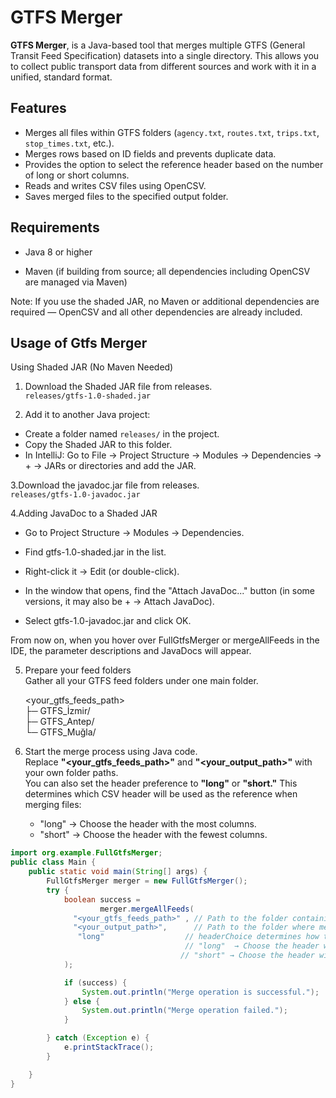 # GTFS Merger

**GTFS Merger**, is a Java-based tool that merges multiple GTFS (General Transit Feed Specification) datasets into a single directory.
This allows you to collect public transport data from different sources and work with it in a unified, standard format.

## Features
- Merges all files within GTFS folders (`agency.txt`, `routes.txt`, `trips.txt`, `stop_times.txt`, etc.).
- Merges rows based on ID fields and prevents duplicate data.
- Provides the option to select the reference header based on the number of long or short columns.
- Reads and writes CSV files using OpenCSV.
- Saves merged files to the specified output folder.


## Requirements

-  Java 8 or higher

-  Maven (if building from source; all dependencies including OpenCSV are managed via Maven)

Note:
If you use the shaded JAR, no Maven or additional dependencies are required — OpenCSV and all other dependencies are already included.  

## Usage of Gtfs Merger
 Using Shaded JAR (No Maven Needed)
 1. Download the Shaded JAR file from releases.  
 `releases/gtfs-1.0-shaded.jar`

2. Add it to another Java project:

- Create a folder named `releases/` in the project.
- Copy the Shaded JAR to this folder.  
- In IntelliJ: Go to File → Project Structure → Modules → Dependencies → + → JARs or directories and add the JAR.

3.Download the javadoc.jar file from releases.    
 `releases/gtfs-1.0-javadoc.jar`  

4.Adding JavaDoc to a Shaded JAR
- Go to Project Structure → Modules → Dependencies.

- Find gtfs-1.0-shaded.jar in the list.

- Right-click it → Edit (or double-click).

- In the window that opens, find the "Attach JavaDoc..." button (in some versions, it may also be + → Attach JavaDoc).

- Select gtfs-1.0-javadoc.jar and click OK.

From now on, when you hover over FullGtfsMerger or mergeAllFeeds in the IDE, the parameter descriptions and JavaDocs will appear.  

 5. Prepare your feed folders  
 Gather all your GTFS feed folders under one main folder.  
 
    <your_gtfs_feeds_path>   
             ├─ GTFS_İzmir/  
             ├─ GTFS_Antep/  
             └─ GTFS_Muğla/
    

 6. Start the merge process using Java code.  
   Replace  **"<your_gtfs_feeds_path>"** and  **"<your_output_path>"** with your own folder paths.  
   You can also set the header preference to **"long"** or **"short."** This determines which CSV header will be used as the reference when merging files:
     - "long"  → Choose the header with the most columns.  
     - "short" → Choose the header with the fewest columns.


```java
import org.example.FullGtfsMerger;
public class Main {
    public static void main(String[] args) {
        FullGtfsMerger merger = new FullGtfsMerger();
        try {
            boolean success =
                    merger.mergeAllFeeds(
              "<your_gtfs_feeds_path>" , // Path to the folder containing GTFS feed subfolders
              "<your_output_path>",      // Path to the folder where merged files will be saved
               "long"                  // headerChoice determines how the reference header is chosen:
                                       // "long"  → Choose the header with the most columns.
                                      // "short" → Choose the header with the fewest columns.
            );

            if (success) {
                System.out.println("Merge operation is successful.");
            } else {
                System.out.println("Merge operation failed.");
            }

        } catch (Exception e) {
            e.printStackTrace();
        }

    }
}
